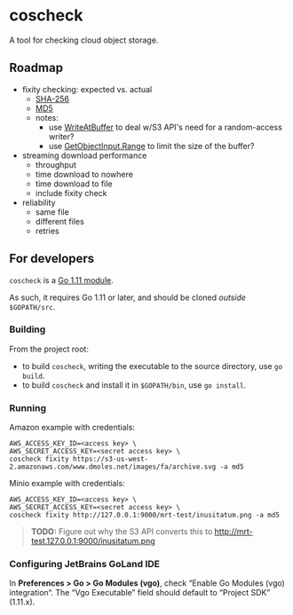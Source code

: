 # coscheck

A tool for checking cloud object storage.

## Roadmap

- fixity checking: expected vs. actual
  - [SHA-256](https://golang.org/pkg/crypto/sha256/)
  - [MD5](https://golang.org/pkg/crypto/md5/)
  - notes:
    - use [WriteAtBuffer](https://docs.aws.amazon.com/sdk-for-go/api/aws/#WriteAtBuffer)
      to deal w/S3 API's need for a random-access writer?
    - use [GetObjectInput.Range](https://docs.aws.amazon.com/sdk-for-go/api/service/s3/#GetObjectInput)
      to limit the size of the buffer?
- streaming download performance
  - throughput
  - time download to nowhere 
  - time download to file
  - include fixity check
- reliability
  - same file
  - different files
  - retries

## For developers

`coscheck` is a [Go 1.11 module](https://github.com/golang/go/wiki/Modules). 

As such, it requires Go 1.11 or later, and should be cloned _outside_
`$GOPATH/src`.

### Building

From the project root:

- to build `coscheck`, writing the executable to the source directory, use `go build`.
- to build `coscheck` and install it in `$GOPATH/bin`, use `go install`.

### Running

Amazon example with credentials:

```
AWS_ACCESS_KEY_ID=<access key> \
AWS_SECRET_ACCESS_KEY=<secret access key> \
coscheck fixity https://s3-us-west-2.amazonaws.com/www.dmoles.net/images/fa/archive.svg -a md5
```

Minio example with credentials:

```
AWS_ACCESS_KEY_ID=<access key> \
AWS_SECRET_ACCESS_KEY=<secret access key> \
coscheck fixity http://127.0.0.1:9000/mrt-test/inusitatum.png -a md5
```

> **TODO:** Figure out why the S3 API converts this to http://mrt-test.127.0.0.1:9000/inusitatum.png

### Configuring JetBrains GoLand IDE

In **Preferences > Go > Go Modules (vgo)**, check “Enable Go Modules (vgo)
integration“. The “Vgo Executable” field should default to “Project SDK”
(1.11.x).

